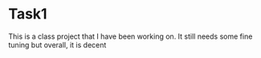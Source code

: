 # Task1
This is a class project that I have been working on. It still needs some fine tuning but overall, it is decent
